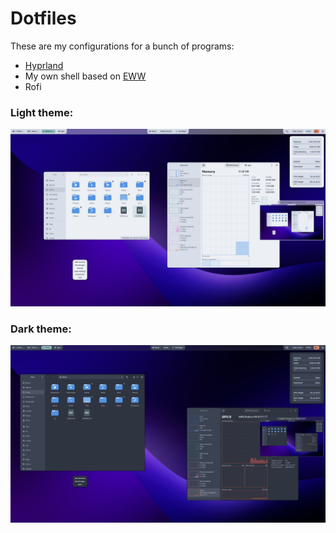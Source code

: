 # Dotfiles

These are my configurations for a bunch of programs:
- [Hyprland](https://github.com/hyprwm/Hyprland)
- My own shell based on [EWW](https://github.com/elkowar/eww)
- Rofi

### Light theme:
![Light theme](.local/share/assets/light.png)
### Dark theme:
![Dark theme](.local/share/assets/dark.png)
